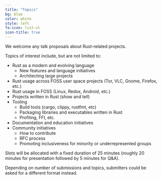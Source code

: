 ```yaml
---
title: "Topics"
bg: blue
color: white
style: left
fa-icon: list-ul
icon-title: true
---
```


We welcome any talk proposals about Rust-related projects.

Topics of interest include, but are not limited to:

 
- Rust as a modern and evolving language
    - New features and language initiatives
    - Architecting large projects
- Rust usage across FOSS user space projects (Tor, VLC, Gnome, Firefox, etc.)
- Rust usage in FOSS (Linux, Redox, Android, etc.)
- Projects written in Rust (show and tell)
- Tooling
    - Build tools (cargo, clippy, rustfmt, etc)
    - Packaging libraries and executables written in Rust
    - Profiling, FFI, etc.
- Documentation and education initiatives
- Community initiatives
    - How to contribute
    - RFC process
    - Promoting inclusiveness for minority or underrepresented groups


Slots will be allocated with a fixed duration of 25 minutes (roughly 20 minutes for presentation followed by 5 minutes for Q&A).


Depending on number of submissions and topics, submitters could be asked for a different format instead.
